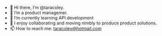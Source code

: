 - 👋 Hi there, I’m @taracoley.
- 👀 I’m a product managemer.
- 🌱 I’m currently learning API development
- 💞️ I enjoy collaborating and moving nimbly to produce product solutions.
- 📫 How to reach me: taracoley@hotmail.com

<!---
taracoley/taracoley is a ✨ special ✨ repository because its `README.md` (this file) appears on your GitHub profile.
You can click the Preview link to take a look at your changes.
--->
